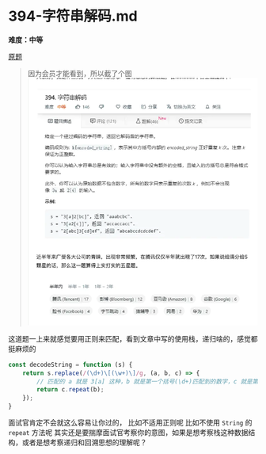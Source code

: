 # 394-字符串解码.md
**难度：中等**

[原题](https://juejin.im/post/5dc2a7cce51d4504f0726a00)
> 因为会员才能看到，所以截了个图
![](./images/394-字符串解码.png)

这道题一上来就感觉要用正则来匹配，看到文章中写的使用栈，递归啥的，感觉都挺麻烦的
```js
const decodeString = function (s) {
    return s.replace(/(\d+)\[(\w+)\]/g, (a, b, c) => {
        // 匹配的 a 就是 3[a] 这种，b 就是第一个括号(\d+)匹配到的数字，c 就是第二个括号(\w+)匹配到的字符串，也就是 a b c 都是按照层级顺序这样往后排的
        return c.repeat(b);
    });
}
```

面试官肯定不会就这么容易让你过的，
比如不适用正则呢
比如不使用 `String` 的 `repeat` 方法呢
其实还是要揣摩面试官考察你的意图，如果是想考察栈这种数据结构，或者是想考察递归和回溯思想的理解呢？

